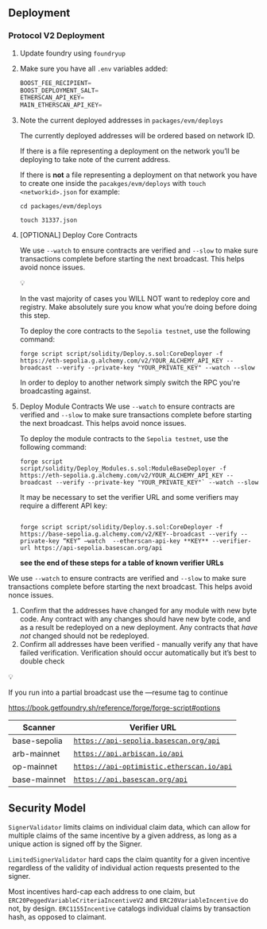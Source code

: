 ## Deployment

### Protocol V2 Deployment

1. Update foundry using `foundryup`
2. Make sure you have all `.env` variables added:

    ```jsx
    BOOST_FEE_RECIPIENT=
    BOOST_DEPLOYMENT_SALT=
    ETHERSCAN_API_KEY=
    MAIN_ETHERSCAN_API_KEY=
    ```

3. Note the current deployed addresses in `packages/evm/deploys`

    The currently deployed addresses will be ordered based on network ID.

    If there is a file representing a deployment on the network you’ll be deploying to take note of the current address.

    If there is **not** a file representing a deployment on that network you have to create one inside the `pacakges/evm/deploys`  with `touch <networkid>.json` for example:

    `cd packages/evm/deploys`

    `touch 31337.json`

4. [OPTIONAL] Deploy Core Contracts

    We use `--watch` to ensure contracts are verified and `--slow` to make sure transactions complete before starting the next broadcast. This helps avoid nonce issues.

    <aside>
    💡

    In the vast majority of cases you WILL NOT want to redeploy core and registry. Make absolutely sure you know what you’re doing before doing this step.

    </aside>

    To deploy the core contracts to the `Sepolia testnet`, use the following command:

    ```solidity
    forge script script/solidity/Deploy.s.sol:CoreDeployer -f https://eth-sepolia.g.alchemy.com/v2/YOUR_ALCHEMY_API_KEY --broadcast --verify --private-key "YOUR_PRIVATE_KEY" --watch --slow
    ```

    In order to deploy to another network simply switch the RPC you're broadcasting against.

5. Deploy Module Contracts
We use `--watch` to ensure contracts are verified and `--slow` to make sure transactions complete before starting the next broadcast. This helps avoid nonce issues.

    To deploy the module contracts to the `Sepolia testnet`, use the following command:

    ```solidity
    forge script script/solidity/Deploy_Modules.s.sol:ModuleBaseDeployer -f https://eth-sepolia.g.alchemy.com/v2/YOUR_ALCHEMY_API_KEY --broadcast --verify --private-key "YOUR_PRIVATE_KEY"` --watch --slow
    ```

    It may be necessary to set the verifier URL and some verifiers may require a different API key:

    ```solidity

    forge script script/solidity/Deploy.s.sol:CoreDeployer -f https://base-sepolia.g.alchemy.com/v2/KEY--broadcast --verify --private-key “KEY” —watch  --etherscan-api-key **KEY** --verifier-url https://api-sepolia.basescan.org/api

    ```

    **see the end of these steps for a table of known verifier URLs**


We use `--watch` to ensure contracts are verified and `--slow` to make sure transactions complete before starting the next broadcast. This helps avoid nonce issues.

1. Confirm that the addresses have changed for any module with new byte code. Any contract with any changes should have new byte code, and as a result be redeployed on a new deployment. Any contracts that *have not* changed should not be redeployed.
2. Confirm all addresses have been verified - manually verify any that have failed verification. Verification should occur automatically but it’s best to double check

<aside>
💡

If you run into a partial broadcast use the —resume tag to continue

https://book.getfoundry.sh/reference/forge/forge-script#options

</aside>

| Scanner | Verifier URL |
| --- | --- |
| base-sepolia | [`https://api-sepolia.basescan.org/api`](https://api-sepolia.basescan.org/api) |
| arb-mainnet | [`https://api.arbiscan.io/api`](https://api.arbiscan.io/api) |
| op-mainnet | [`https://api-optimistic.etherscan.io/api`](https://api-optimistic.etherscan.io/api) |
| base-mainnet | [`https://api.basescan.org/api`](https://api.basescan.org/api) |

## Security Model

`SignerValidator` limits claims on individual claim data, which can allow for multiple
claims of the same incentive by a given address, as long as a unique action is signed off
by the Signer.

`LimitedSignerValidator` hard caps the claim quantity for a given incentive
regardless of the validity of individual action requests presented to the signer.

Most incentives hard-cap each address to one claim, but `ERC20PeggedVariableCriteriaIncentiveV2`
and `ERC20VariableIncentive` do not, by design. `ERC1155Incentive` catalogs
individual claims by transaction hash, as opposed to claimant.
